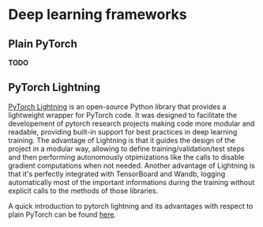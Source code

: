 # **Deep learning frameworks** 

## **Plain PyTorch**
**TODO**

## **PyTorch Lightning**
[PyTorch Lightning](https://lightning.ai/docs/pytorch/stable/) is an open-source Python library that provides a lightweight wrapper for PyTorch code. It was designed to facilitate the developement of pytorch research projects making code more modular and readable, providing built-in support for best practices in deep learning training. The advantage of Lightning is that it guides the design of the project in a modular way, allowing to define training/validation/test steps and then performing autonomously otpimizations like the calls to disable gradient computations when not needed. Another advantage of Lightning is that it's perfectly integrated with TensorBoard and Wandb, logging automatically most of the important informations during the training without explicit calls to the methods of those libraries.

A quick introduction to pytorch lightning and its advantages with respect to plain PyTorch can be found [here](https://lightning.ai/docs/pytorch/stable/starter/introduction.html).
